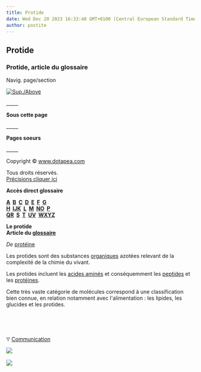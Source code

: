 ```yaml
---
title: Protide
date: Wed Dec 20 2023 16:33:40 GMT+0100 (Central European Standard Time)
author: postite
---
```


## Protide
### Protide, article du glossaire
 Navig. page/section

[![Sup./Above](_derived/up_cmp_themenoir010_up.gif)](p.html)

\_\_\_\_\_

**Sous cette page**

\_\_\_\_\_

**Pages soeurs**

\_\_\_\_\_

Copyright © www.dotapea.com

Tous droits réservés.  
[Précisions cliquer ici](droitscopie.html)

**Accès direct glossaire**

**[A](a.html)  [B](b.html)  [C](c.html)  [D](d.html)  [E](e.html)  [F](f.html)  [G](g.html)  
[H](h.html)  [IJK](ijk.html)  [L](l.html)  [M](m.html)  [NO](no.html)  [P](p.html)  
[QR](qr.html)  [S](s.html)  [T](t.html)  [UV](uv.html)  [WXYZ](wxyz.html)**

**Le protide  
Article du [glossaire](glossaire.html)**

_De_ [protéine](protide.html#proteine)

Les protides sont des substances [organiques](organique.html) azotées relevant de la complexité de la chimie du vivant.

Les protides incluent les [acides aminés](acides.html#acidesamines) et conséquemment les [peptides](proteine.html#peptides) et les [protéines](protide.html#proteine).

Cette très vaste catégorie de molécules correspond à une classification bien connue, en relation notamment avec l'alimentation : les lipides, les glucides et les protides.



 

 ![](images/transparent122x1.gif)

![](images/flechebas.gif) [Communication](http://www.artrealite.com/annonceurs.htm) 

[![](https://cbonvin.fr/sites/regie.artrealite.com/visuels/campagne1.png)](index-2.html#20131014)

![](https://cbonvin.fr/sites/regie.artrealite.com/visuels/campagne2.png)
